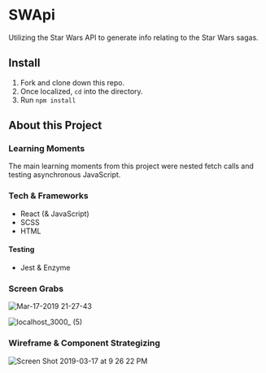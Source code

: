 # SWApi
Utilizing the Star Wars API to generate info relating to the Star Wars sagas.

## Install
1. Fork and clone down this repo.
2. Once localized,
  `cd`
   into the directory.
3. Run `npm install`

## About this Project

### Learning Moments
The main learning moments from this project were nested fetch calls and testing asynchronous JavaScript. 

### Tech & Frameworks
- React (& JavaScript)
- SCSS
- HTML

#### Testing
- Jest & Enzyme

### Screen Grabs
![Mar-17-2019 21-27-43](https://user-images.githubusercontent.com/34728115/54504961-852fbc00-48fb-11e9-9b3a-6e73c8e6fa54.gif)

![localhost_3000_ (5)](https://user-images.githubusercontent.com/34728115/54504977-9678c880-48fb-11e9-87da-647f218adc78.png)

### Wireframe & Component Strategizing 
![Screen Shot 2019-03-17 at 9 26 22 PM](https://user-images.githubusercontent.com/34728115/54504978-97a9f580-48fb-11e9-97a5-277cbbc5de27.png)
